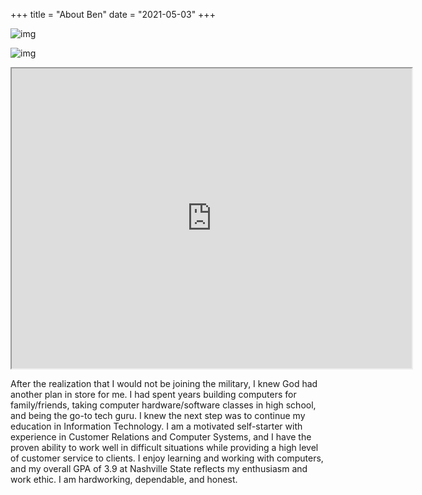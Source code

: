 +++
title = "About Ben"
date = "2021-05-03"
+++

![img](https://drive.google.com/file/d/1yZYTtPcv4FhSfzpk1xCFHyuSczun1Pl4/preview)

![img](https://www.facebook.com/photo/?fbid=10203158635563915&set=a.1175641408373)

<iframe src="https://drive.google.com/file/d/1yZYTtPcv4FhSfzpk1xCFHyuSczun1Pl4/preview" width="640" height="480"></iframe>


After the realization that I would not be joining the military, I knew God had another plan in store for me. I had spent years building computers for family/friends, taking computer hardware/software classes in high school, and being the go-to tech guru. I knew the next step was to continue my education in Information Technology. I am a motivated self-starter with experience in Customer Relations and Computer Systems, and I have the proven ability to work well in difficult situations while providing a high level of customer service to clients. I enjoy learning and working with computers, and my overall GPA of 3.9 at Nashville State reflects my enthusiasm and work ethic. I am hardworking, dependable, and honest. 

